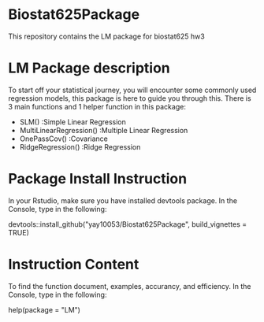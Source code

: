 # Biostat625Package
This repository contains the LM package for biostat625 hw3

# LM Package description 
To start off your statistical journey, you will encounter some commonly used regression models, this package is here to guide you through this. There is 3 main functions and 1 helper function in this package:

* SLM() :Simple Linear Regression
* MultiLinearRegression() :Multiple Linear Regression
* OnePassCov() :Covariance
* RidgeRegression() :Ridge Regression

# Package Install Instruction

In your Rstudio, make sure you have installed devtools package.
In the Console, type in the following:

devtools::install_github("yay10053/Biostat625Package", build_vignettes = TRUE)

# Instruction Content
To find the function document, examples, accurancy, and efficiency.
In the Console, type in the following:

help(package = "LM")
